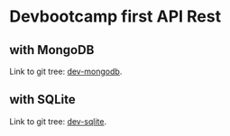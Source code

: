 # Devbootcamp first API Rest
## with MongoDB
Link to git tree: [dev-mongodb](https://github.com/apomongelos/devbootcamp-first-api-rest/tree/dev-mongodb).
## with SQLite
Link to git tree: [dev-sqlite](https://github.com/apomongelos/devbootcamp-first-api-rest/tree/dev-sqlite).
